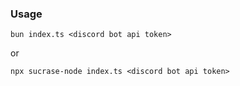 ### Usage
```
bun index.ts <discord bot api token>
```
or
```
npx sucrase-node index.ts <discord bot api token>
```
